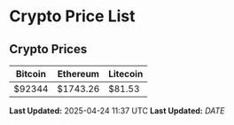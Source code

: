 # Crypto Price List

## Crypto Prices
| Bitcoin | Ethereum | Litecoin |
| ------- | -------- | -------- |
| $92344 | $1743.26 | $81.53 |
**Last Updated:** 2025-04-24 11:37 UTC
**Last Updated:** $DATE$

